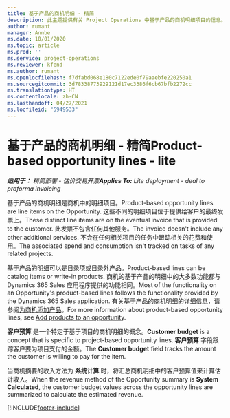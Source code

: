 ```yaml
---
title: 基于产品的商机明细 - 精简
description: 此主题提供有关 Project Operations 中基于产品的商机明细项目的信息。
author: rumant
manager: Annbe
ms.date: 10/01/2020
ms.topic: article
ms.prod: ''
ms.service: project-operations
ms.reviewer: kfend
ms.author: rumant
ms.openlocfilehash: f7dfabd068e180c7122ede0f79aaebfe220250a1
ms.sourcegitcommit: 3d78338773929121d17ec3386f6cb67bfb2272cc
ms.translationtype: HT
ms.contentlocale: zh-CN
ms.lasthandoff: 04/27/2021
ms.locfileid: "5949533"
---
```

# <a name="product-based-opportunity-lines---lite"></a><span data-ttu-id="140bd-103">基于产品的商机明细 - 精简</span><span class="sxs-lookup"><span data-stu-id="140bd-103">Product-based opportunity lines - lite</span></span>

<span data-ttu-id="140bd-104">_**适用于：** 精简部署 - 估价交易开票_</span><span class="sxs-lookup"><span data-stu-id="140bd-104">_**Applies To:** Lite deployment - deal to proforma invoicing_</span></span>

<span data-ttu-id="140bd-105">基于产品的商机明细是商机中的明细项目。</span><span class="sxs-lookup"><span data-stu-id="140bd-105">Product-based opportunity lines are line items on the Opportunity.</span></span> <span data-ttu-id="140bd-106">这些不同的明细项目位于提供给客户的最终发票上。</span><span class="sxs-lookup"><span data-stu-id="140bd-106">These distinct line items are on the eventual invoice that is provided to the customer.</span></span> <span data-ttu-id="140bd-107">此发票不包含任何其他服务。</span><span class="sxs-lookup"><span data-stu-id="140bd-107">The invoice doesn't include any other additional services.</span></span> <span data-ttu-id="140bd-108">不会在任何相关项目的任务中跟踪相关的花费和使用。</span><span class="sxs-lookup"><span data-stu-id="140bd-108">The associated spend and consumption isn't tracked on tasks of any related projects.</span></span>

<span data-ttu-id="140bd-109">基于产品的明细可以是目录项或目录外产品。</span><span class="sxs-lookup"><span data-stu-id="140bd-109">Product-based lines can be catalog items or write-in products.</span></span> <span data-ttu-id="140bd-110">商机的基于产品的明细中的大多数功能都与 Dynamics 365 Sales 应用程序提供的功能相同。</span><span class="sxs-lookup"><span data-stu-id="140bd-110">Most of the functionality on an Opportunity's product-based lines follows the functionality provided by the Dynamics 365 Sales application.</span></span> <span data-ttu-id="140bd-111">有关基于产品的商机明细的详细信息，请参阅[为商机添加产品](/dynamics365/sales-enterprise/add-products-opportunity)。</span><span class="sxs-lookup"><span data-stu-id="140bd-111">For more information about product-based opportunity lines, see [Add products to an opportunity](/dynamics365/sales-enterprise/add-products-opportunity).</span></span>

<span data-ttu-id="140bd-112">**客户预算** 是一个特定于基于项目的商机明细的概念。</span><span class="sxs-lookup"><span data-stu-id="140bd-112">**Customer budget** is a concept that is specific to project-based opportunity lines.</span></span> <span data-ttu-id="140bd-113">**客户预算** 字段跟踪客户要为项目支付的金额。</span><span class="sxs-lookup"><span data-stu-id="140bd-113">The **Customer budget** field tracks the amount the customer is willing to pay for the item.</span></span>

<span data-ttu-id="140bd-114">当商机摘要的收入方法为 **系统计算** 时，将汇总商机明细中的客户预算值来计算估计收入。</span><span class="sxs-lookup"><span data-stu-id="140bd-114">When the revenue method of the Opportunity summary is **System Calculated**, the customer budget values across the opportunity lines are summarized to calculate the estimated revenue.</span></span> 



[!INCLUDE[footer-include](../../includes/footer-banner.md)]